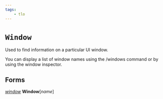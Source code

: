 ```yaml
---
tags:
    - tlo
---
```

# `Window`

Used to find information on a particular UI window.

You can display a list of window names using the /windows command or by using the window inspector.

## Forms

[_window_](../data-types/datatype-window.md) **Window**[_name_]
